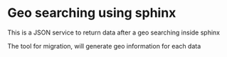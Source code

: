 Geo searching using sphinx
===========

This is a JSON service to return data after a geo searching inside sphinx


The tool for migration, will generate geo information for each data

